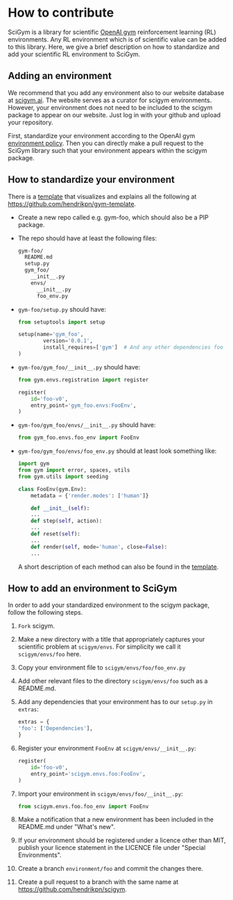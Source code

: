 # How to contribute

SciGym is a library for scientific [OpenAI gym] reinforcement learning (RL) environments. 
Any RL environment which is of scientific value can be added to this library.
Here, we give a brief description on how to standardize and add your scientific RL environment to SciGym.

## Adding an environment

We recommend that you add any environment also to our website database at [scigym.ai]. The website serves as a curator for scigym environments.
However, your environment does not need to be included to the scigym package to appear on our website. Just log in with your github and upload your repository.

First, standardize your environment according to the OpenAI gym [environment policy].
Then you can directly make a pull request to the SciGym library such that your environment appears within the scigym package.

## How to standardize your environment

There is a [template] that visualizes and explains all the following at https://github.com/hendrikpn/gym-template.

* Create a new repo called e.g. gym-foo, which should also be a PIP package.

* The repo should have at least the following files:
  ```sh
  gym-foo/
    README.md
    setup.py
    gym_foo/
      __init__.py
      envs/
        __init__.py
        foo_env.py
  ```

* `gym-foo/setup.py` should have:

    ```python
    from setuptools import setup

    setup(name='gym_foo',
            version='0.0.1',
            install_requires=['gym']  # And any other dependencies foo needs
    )  
    ```

* `gym-foo/gym_foo/__init__.py` should have:

    ```python
    from gym.envs.registration import register

    register(
        id='foo-v0',
        entry_point='gym_foo.envs:FooEnv',
    )
    ```

* `gym-foo/gym_foo/envs/__init__.py` should have:

    ```python
    from gym_foo.envs.foo_env import FooEnv
    ```

* `gym-foo/gym_foo/envs/foo_env.py` should at least look something like:

    ```python
    import gym
    from gym import error, spaces, utils
    from gym.utils import seeding

    class FooEnv(gym.Env):
        metadata = {'render.modes': ['human']}

        def __init__(self):
        ...
        def step(self, action):
        ...
        def reset(self):
        ...
        def render(self, mode='human', close=False):
        ...
    ```

    A short description of each method can also be found in the [template].

## How to add an environment to SciGym

In order to add your standardized environment to the scigym package, follow the following steps.

1. `Fork` scigym.
2. Make a new directory with a title that appropriately captures your scientific problem at `scigym/envs`. For simplicity we call it `scigym/envs/foo` here.
3. Copy your environment file to `scigym/envs/foo/foo_env.py`
4. Add other relevant files to the directory `scigym/envs/foo` such as a README.md.
5. Add any dependencies that your environment has to our `setup.py` in `extras`:

    ```python
    extras = {
    'foo': ['Dependencies'],
    }
    ```

6. Register your environment `FooEnv` at `scigym/envs/__init__.py`:

    ```python
    register(
        id='foo-v0',
        entry_point='scigym.envs.foo:FooEnv',
    )
    ```

7. Import your environment in `scigym/envs/foo/__init__.py`:

    ```python
    from scigym.envs.foo.foo_env import FooEnv
    ```

8. Make a notification that a new environment has been included in the README.md under "What's new". 
9. If your environment should be registered under a licence other than MIT, publish your licence statement in the LICENCE file under "Special Environments".
10. Create a branch `environment/foo` and commit the changes there.
11. Create a pull request to a branch with the same name at https://github.com/hendrikpn/scigym.


  [OpenAI gym]: https://github.com/openai/gym
  [scigym.ai]: https://scigym.ai
  [environment policy]: https://github.com/openai/gym/tree/master/gym/envs#how-to-create-new-environments-for-gym
  [template]: https://hendrikpn.github.io/gym-template/
